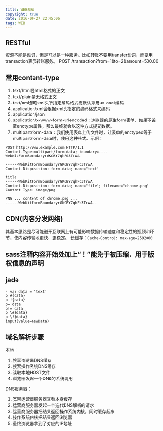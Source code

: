 ```yaml
---
title: WEB基础
copyright: true
date: 2016-09-27 22:45:06
tags: WEB
---
```


## RESTful
资源不能是动词，但是可以是一种服务。比如转账不要用transfer动词，而要用transaction表示转账服务。
POST /transaction?from=1&to=2&amount=500.00


## 常用content-type
1. text/html是html格式的正文
2. text/plain是无格式正文
3. text/xml忽略xml头所指定编码格式而默认采用us-ascii编码
4. application/xml会根据xml头指定的编码格式来编码
5. application/json
6. application/x-www-form-urlencoded：浏览器的原生form表单，如果不设置enctype属性，那么最终就会以这种方式提交数据。
7. multipart/form-data：我们使用表单上传文件时，让表单的enctyped等于multipart/form-data时，使用这种格式。示例：
```
POST http://www.example.com HTTP/1.1
Content-Type:multipart/form-data; boundary=----WebKitFormBoundaryrGKCBY7qhFd3TrwA

------WebKitFormBoundaryrGKCBY7qhFd3TrwA
Content-Disposition: form-data; name="text"

title
------WebKitFormBoundaryrGKCBY7qhFd3TrwA
Content-Disposition: form-data; name="file"; filename="chrome.png"
Content-Type: image/png

PNG ... content of chrome.png ...
------WebKitFormBoundaryrGKCBY7qhFd3TrwA--
```

## CDN(内容分发网络)
其基本思路是尽可能避开互联网上有可能影响数据传输速度和稳定性的瓶颈和环节，使内容传输地更快、更稳定。
长缓存：`Cache-Control: max-age=2592000`


## sass注释内容开始处加上“！”能免于被压缩，用于版权信息的声明

## jade
```jade
- var data = 'text'
p #{data}
p !{data}
p= data
p!= data
p \#{data}
p \!{data}
input(value=newData)
```


## 域名解析步骤
本地：
1. 搜索浏览器DNS缓存
2. 搜索操作系统DNS缓存
3. 读取本地HOST文件
4. 浏览器发起一个DNS的系统调用

DNS服务器：
1. 宽带运营商服务器查看本身缓存
2. 运营商服务器发起一个迭代DNS解析的请求
 1. 运营商服务器把结果返回操作系统内核，同时缓存起来
 2. 操作系统内核把结果返回浏览器
 3. 最终浏览器拿到了对应的IP地址